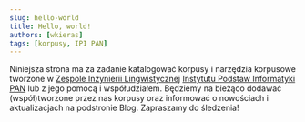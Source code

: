 ```yaml
---
slug: hello-world
title: Hello, world!
authors: [wkieras]
tags: [korpusy, IPI PAN]
---
```


Niniejsza strona ma za zadanie katalogować korpusy i narzędzia korpusowe tworzone w
[Zespole Inżynierii Lingwistycznej](zil.ipipan.waw.pl/) [Instytutu Podstaw Informatyki PAN](https://ipipan.waw.pl/) lub z jego pomocą i współudziałem. Będziemy na bieżąco dodawać (współ)tworzone przez nas korpusy oraz informować o nowościach i aktualizacjach na podstronie Blog. Zapraszamy do śledzenia!
